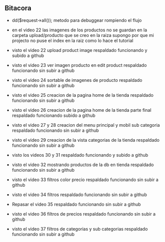 

## Bitacora

* dd($request->all()); metodo para debuggear rompiendo el flujo


* en el video 22 las imagenes de los productos no se guardan en la carpeta upload/producto
que se creo en la raiza supongo por que mi projecto no puse el index en la raiz como lo hace el tutorial


* visto el video 22 upload product image respaldado funcionando y subido a github
* visto el video 23 ver imagen producto en edit product respaldado funcionando sin subir a github
* visto el video 24 sortable de imagenes de producto respaldado funcionando sin subir a github
* visto el video 25 creacion de la pagina home de la tienda respaldado funcionando sin subir a github
* visto el video 26 creacion de la pagina home de la tienda parte final respaldado funcionando subido a github
* visto el video 27 y 28 creacion del menu principal y mobil sub categoria respaldado funcionando sin subir a github
* visto el video 29 creacion de la vista categorias de la tienda respaldado funcionando sin subir a github
* visto los videos 30 y 31 respaldado funcionando y subido a github
* visto el video 32 mostrando productos de la db en tienda respaldado funcionando sin subir a github
* visto el video 33 filtros color precio respaldado funcionando sin subir a github
* visto el video 34 filtros respaldado funcionando sin subir a github
* Repasar el video 35 respaldado funcionando sin subir a github
* visto el video 36 filtros de precios respaldado funcionando sin subir a github
* visto el video 37 filtros de categorias y sub categorias respaldado funcionando sin subir a github



